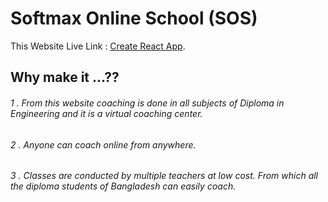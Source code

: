 # Softmax Online School (SOS)

This Website Live Link :  [Create React App](https://softmaxonlineschool.netlify.app/).

## Why make it ...??

###### 1 . From this website coaching is done in all subjects of Diploma in Engineering and it is a virtual coaching center.
###### 2 . Anyone can coach online from anywhere.
###### 3 . Classes are conducted by multiple teachers at low cost. From which all the diploma students of Bangladesh can easily coach.